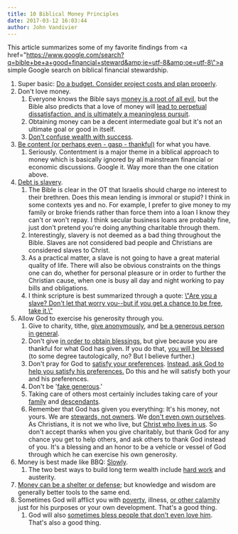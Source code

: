 ```yaml
---
title: 10 Biblical Money Principles
date: 2017-03-12 16:03:44
author: John Vandivier
---
```




This article summarizes some of my favorite findings from <a href=\"https://www.google.com/search?q=bible+be+a+good+financial+steward&amp;ie=utf-8&amp;oe=utf-8\">a simple Google search</a> on biblical financial stewardship.
<ol>
 	<li>Super basic: <a href=\"http://www.biblestudytools.com/luke/14-28-compare.html\">Do a budget. Consider project costs and plan properly</a>.</li>
 	<li>Don't love money.
<ol>
 	<li>Everyone knows the Bible says <a href=\"https://www.biblegateway.com/passage/?search=1+Timothy+6%3A10&amp;version=KJV\">money is a root of all evil</a>, but the Bible also predicts that a love of money will <a href=\"https://www.biblegateway.com/passage/?search=Ecclesiastes+5%3A10&amp;version=NIV\">lead to perpetual dissatisfaction, and is ultimately a meaningless pursuit</a>.</li>
 	<li>Obtaining money can be a decent intermediate goal but it's not an ultimate goal or good in itself.</li>
 	<li><a href=\"http://www.biblestudytools.com/revelation/3-17-compare.html\">Don't confuse wealth with success</a>.</li>
</ol>
</li>
 	<li><a href=\"http://www.biblestudytools.com/hebrews/13-5-compare.html\">Be content (or perhaps even - gasp - thankful)</a> for what you have.
<ol>
 	<li>Seriously. Contentment is a major theme in a biblical approach to money which is basically ignored by all mainstream financial or economic discussions. Google it. Way more than the one citation above.</li>
</ol>
</li>
 	<li><a href=\"http://biblehub.com/proverbs/22-7.htm\">Debt is slavery</a>.
<ol>
 	<li>The Bible is clear in the OT that Israelis should charge no interest to their brethren. Does this mean lending is immoral or stupid? I think in some contexts yes and no. For example, I prefer to give money to my family or broke friends rather than force them into a loan I know they can't or won't repay. I think secular business loans are probably fine, just don't pretend you're doing anything charitable through them.</li>
 	<li>Interestingly, slavery is not deemed as a bad thing throughout the Bible. Slaves are not considered bad people and Christians are considered slaves to Christ.</li>
 	<li>As a practical matter, a slave is not going to have a great material quality of life. There will also be obvious constraints on the things one can do, whether for personal pleasure or in order to further the Christian cause, when one is busy all day and night working to pay bills and obligations.</li>
 	<li>I think scripture is best summarized through a quote: <a href=\"http://biblehub.com/1_corinthians/7-21.htm\">\"Are you a slave? Don't let that worry you--but if you get a chance to be free, take it.\"</a></li>
</ol>
</li>
 	<li>Allow God to exercise his generosity through you.
<ol>
 	<li>Give to charity, tithe, <a href=\"http://www.biblestudytools.com/matthew/passage/?q=matthew+6:1-4\">give anonymously</a>, and <a href=\"https://dailyverses.net/generosity\">be a generous person in general</a>.</li>
 	<li>Don't give <a href=\"http://www.biblestudytools.com/acts/8-20.html\">in order to obtain blessings</a>, but give because you are thankful for what God has given. If you do that, <a href=\"http://www.biblestudytools.com/malachi/passage/?q=malachi+3:8-11\">you will be blessed</a> (to some degree tautologically, no? But I believe further.)</li>
 	<li>Don't pray for God to <a href=\"http://biblehub.com/james/4-3.htm\">satisfy your preferences</a>. <a href=\"http://www.biblestudytools.com/2-chronicles/passage/?q=2-chronicles+1:11-12\">Instead, ask God to help you satisfy his preferences.</a> Do this and he will satisfy both your and his preferences.</li>
 	<li>Don't be '<a href=\"https://dailyverses.net/2-corinthians/9/7\">fake generous</a>.'</li>
 	<li>Taking care of others most certainly includes taking care of your <a href=\"http://biblehub.com/1_timothy/5-8.htm\">family</a> and <a href=\"http://www.biblestudytools.com/proverbs/13-22-compare.html\">descendants</a>.</li>
 	<li>Remember that God has given you everything: It's his money, not yours. We are <a href=\"https://bible.org/seriespage/2-stewards-not-owners\">stewards, not owners</a>. We <a href=\"http://biblehub.com/1_corinthians/7-22.htm\">don't even own ourselves</a>. As Christians, it is not we who live, but <a href=\"http://biblehub.com/galatians/2-20.htm\">Christ who lives in us</a>. So don't accept thanks when you give charitably, but thank God for any chance you get to help others, and ask others to thank God instead of you. It's a blessing and an honor to be a vehicle or vessel of God through which he can exercise his own generosity.</li>
</ol>
</li>
 	<li>Money is best made like BBQ: <a href=\"http://www.biblestudytools.com/proverbs/13-11.html\">Slowly</a>.
<ol>
 	<li>The two best ways to build long term wealth include <a href=\"http://www.biblestudytools.com/proverbs/10-4-compare.html\">hard work</a> and austerity.</li>
</ol>
</li>
 	<li><a href=\"http://www.biblestudytools.com/ecclesiastes/7-12-compare.html\">Money can be a shelter or defense</a>; but knowledge and wisdom are generally better tools to the same end.</li>
 	<li>Sometimes God will afflict you with <a href=\"http://www.biblestudytools.com/1-samuel/2-7.html\">poverty</a>, illness, <a href=\"http://biblehub.com/isaiah/45-7.htm\">or other calamity</a> just for his purposes or your own development. That's a good thing.
<ol>
 	<li>God will also <a href=\"https://www.biblegateway.com/passage/?search=Matthew+5%3A44-46&amp;version=NIV\">sometimes bless people that don't even love him</a>. That's also a good thing.</li>
</ol>
</li>
</ol>